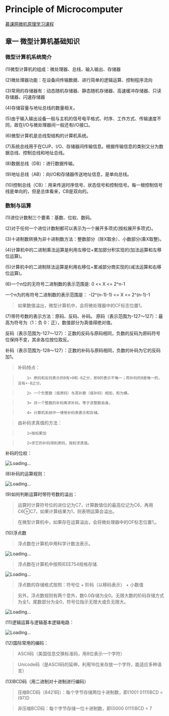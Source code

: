 # Principle of Microcomputer

[慕课网微机原理学习课程](https://www.icourse163.org/learn/JLU-1002056024?tid=1002784152#/learn/announce)

## 章一 微型计算机基础知识

### 微型计算机系统简介

(1)微型计算机的组成：微处理器、总线、输入输出、存储器

(2)微处理器功能：在设备间传输数据、进行简单的逻辑运算、控制程序流向

(3)常用的存储器有：动态随机存储器、静态随机存储器、高速缓冲存储器、只读存储器、闪速存储器

(4)存储容量与地址总线的数量相关。

(5)由于输入输出设备一般与主机的信号电平格式、时序、工作方式、传输速度不同，故在I/O与微处理器间一般还有I/O接口。

(6)微型计算机是总线型结构的计算机系统。

(7)系统总线用于在CUP、I/O、存储器间传输信息。根据传输信息的类别又分为数据总线、控制总线和地址总线。

(8)数据总线（DB）：进行数据传输。

(9)地址总线（AB）：向I/O和存储器传送地址信息，是单向总线。

(10)控制总线（CB）：用来传送时序信号、状态信号和控制信号。每一根控制信号线是单向的，但是总体看来，CB是双向的。

### 数制与运算

(1)进位计数制三个要素：基数、位权、数码。

(2)对于任何一个进位计数制都可以表示为一个展开多项式(按权展开多项式)。

(3)十进制数转换为非十进制数方法：整数部分（除X取余）、小数部分(乘X取整)。

(4)计算机中的二进制乘法运算是利用左移位+累加部分积实现的(加法运算和左移位运算)。

(5)计算机中的二进制除法运算是利用右移位+累减部分商实现的(减法运算和右移位运算)。

(6)一个n位的无符号二进制数的表示范围是:     0 <= X <= 2^n-1

   一个n为的有符号二进制数的表示范围是：    -(2^(n-1)-1) <= X <= 2^(n-1)-1
   
   >如果数值溢出，微型计算机中，会将微处理器中的CF标志位置1。
   
(7)带符号数的表示方法：原码、反码、补码。
   原码（表示范围为-127～127）：最高为符号为（1：负 0：正），数值部分为真值得绝对值。
   
   反码（表示范围为-127～127）：正数的反码与原码相同，负数的反码为原码符号位保持不变，其余各位按位取反。
   
   补码（表示范围为-128～127）：正数的补码与原码相同，负数的补码为它的反码加1。
   
   >补码特点：
   
   >         1> 原码和反码表示的0有+0和-0之分，即0的表示不唯一；而补码的0是唯一的，没有+-0之分。
   
   >         2> 一个负整数（或原码）与其补数（或补码）相加，和为模。
            
   >         3> 对一个整数的补码再求补码，等于该整数自身。
            
   >         4> 计算机系统中一律用补码来表示和存储。
   
   > 由补码求真值的方法：
   
   >         1>按权累加 
   
   >         2>求它的补码得到原码，按权求真值。
                     
   补码的位权：
   
   ![Loading...](https://github.com/BasenLi/Principle-of-Microcomputer/blob/master/src/Photo/%E4%BD%8D%E6%9D%83.png?raw=true)
                     
 (8)补码的运算规则：
 
   ![Loading...](https://github.com/BasenLi/Principle-of-Microcomputer/blob/master/src/Photo/%E8%A1%A5%E7%A0%81%E8%BF%90%E7%AE%97%E8%A7%84%E5%88%99.png?raw=true)
 
 (9)如何判断运算时带符号数的溢出：
 
   >运算时计算符号位的进位记为C7，计算数值位的最高位记为C6，再用C6⊕C7，如果计算结果为1，则表明运算会溢出。
   
   >在微型计算机中，如果存在运算溢出，会将微处理器中的OF标志位置1,。
   
 (10)浮点数
 
   >浮点数在计算机中用科学计数法表示。
 
   ![Loading...](https://github.com/BasenLi/Principle-of-Microcomputer/blob/master/src/Photo/%E6%B5%AE%E7%82%B9%E6%95%B0%E8%A1%A8%E7%A4%BA%E6%96%B9%E6%B3%95.png?raw=true)
   
   >浮点数在计算机中按照IEEE754规格存储.
   
   ![Loading...](https://github.com/BasenLi/Principle-of-Microcomputer/blob/master/src/Photo/%E6%B5%AE%E7%82%B9%E6%95%B0%E5%AD%98%E5%82%A8%E8%A7%84%E6%A0%BC.png?raw=true)
   
   >浮点数的存储格式按照：符号位 + 阶码（以移码表示） + 小数值
   
   >另外，浮点数规则有两个意外，数0.0存储为全0。无限大数的阶码存储方式为全1，尾数部分为全0，符号位指示无限大或负无限大。
   
   ![Loading...](https://github.com/BasenLi/Principle-of-Microcomputer/blob/master/src/Photo/%E6%B5%AE%E7%82%B9%E6%95%B0%E5%AD%98%E5%82%A8%E6%96%B9%E5%BC%8F.png?raw=true)
 
 (11)逻辑运算与逻辑基本逻辑电路：
 
   ![Loading...]()
 
 (12)国际常用的编码：
 
  > ASCII码（美国信息交换标准码，用8位表示一个字符）
 
  > Unicode码（是ASCII码的延伸，利用16位来存放一个字符，能适应多种语言）
  
 (13)BCD码（用二进制对十进制进行编码）
 
  > 压缩BCD码（8421码）：每个字节存储两位十进制数，即(1001 0111)BCD = (97)D
 
  > 非压缩BCD码：每个字节存储一位十进制数，即(0000 0111)BCD = 7               
       
                     
                     
   

   
   

   
   


